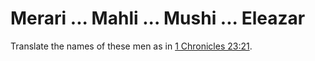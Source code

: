 # Merari ... Mahli ... Mushi ... Eleazar

Translate the names of these men as in [1 Chronicles 23:21](../23/21.md).

